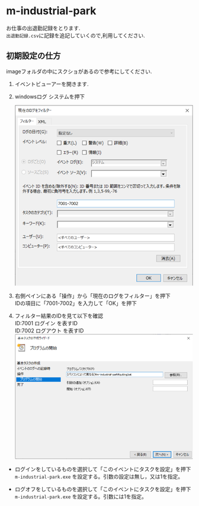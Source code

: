 # m-industrial-park

お仕事の出退勤記録をとります.  
`出退勤記録.csv`に記録を追記していくので,利用してください.  

## 初期設定の仕方

imageフォルダの中にスクショがあるので参考にしてください.

1. イベントビューアーを開きます.

2. windowsログ システムを押下

     ![2](https://github.com/eraiza0816/m-industrial-park/blob/main/image/%E3%82%B9%E3%82%AF%E3%83%AA%E3%83%BC%E3%83%B3%E3%82%B7%E3%83%A7%E3%83%83%E3%83%88%202023-02-05%20181158.png)

3. 右側ペインにある「操作」から「現在のログをフィルター」を押下  
IDの項目に「7001-7002」を入力して「OK」を押下

4. フィルター結果のIDを見て以下を確認  
ID:7001 ログイン を表すID  
ID:7002 ログアウト を表すID  
    ![4](https://github.com/eraiza0816/m-industrial-park/blob/main/image/%E3%82%B9%E3%82%AF%E3%83%AA%E3%83%BC%E3%83%B3%E3%82%B7%E3%83%A7%E3%83%83%E3%83%88%202023-02-05%20181922.png)

- ログインをしているものを選択して「このイベントにタスクを設定」を押下  
`m-industrial-park.exe` を設定する。引数の設定は無し，又は1を指定。

- ログオフをしているものを選択して「このイベントにタスクを設定」を押下  
`m-industrial-park.exe` を設定する。引数には1を指定。
